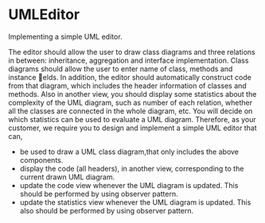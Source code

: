 # UMLEditor
Implementing a simple UML editor.

The editor should allow the user to draw class diagrams
and three relations in between: inheritance, aggregation and interface implementation. Class diagrams should allow the
user to enter name of class, methods and instance elds. In addition, the editor should automatically construct code from
that diagram, which includes the header information of classes and methods. Also in another view, you should display
some statistics about the complexity of the UML diagram, such as number of each relation, whether all the classes are
connected in the whole diagram, etc. You will decide on which statistics can be used to evaluate a UML diagram.
Therefore, as your customer, we require you to design and implement a simple UML editor that can,

- be used to draw a UML class diagram,that only includes the above components.
- display the code (all headers), in another view, corresponding to the current drawn UML diagram.
- update the code view whenever the UML diagram is updated. This should be performed by using observer pattern.
- update the statistics view whenever the UML diagram is updated. This also should be performed by using observer
pattern.
